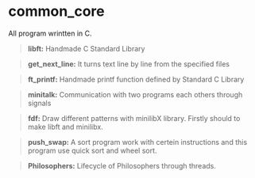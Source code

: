 # common_core

All program wrintten in C.

  >**libft:** Handmade C Standard Library
  
  >**get_next_line:** It turns text line by line from the specified files 
  
  >**ft_printf:** Handmade printf function defined by Standard C Library
  
  >**minitalk:** Communication with two programs each others through signals
  
  >**fdf:** Draw different patterns with minilibX library. Firstly should to make libft and minilibx.
  
  >**push_swap:** A sort program work with certein instructions and this program use quick sort and wheel sort.
  
  >**Philosophers:** Lifecycle of Philosophers through threads.
